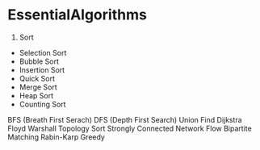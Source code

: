 # EssentialAlgorithms

1. Sort
 - Selection Sort
 - Bubble Sort
 - Insertion Sort
 - Quick Sort
 - Merge Sort
 - Heap Sort
 - Counting Sort

<Searching>
BFS (Breath First Serach)
DFS (Depth First Search)
Union Find

<Dynamic Programming>
Dijkstra 
Floyd Warshall
Topology Sort
Strongly Connected
Network Flow
Bipartite Matching
Rabin-Karp
Greedy
